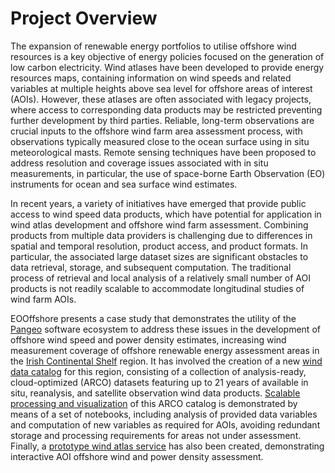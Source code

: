 # Project Overview

The expansion of renewable energy portfolios to utilise offshore wind resources is a key objective of energy policies focused on the generation of low carbon electricity. Wind atlases have been developed to provide energy resources maps, containing information on wind speeds and related variables at multiple heights above sea level for offshore areas of interest (AOIs). However, these atlases are often associated with legacy projects, where access to corresponding data products may be restricted preventing further development by third parties. Reliable, long-term observations are crucial inputs to the offshore wind farm area assessment process, with observations typically measured close to the ocean surface using in situ meteorological masts. Remote sensing techniques have been proposed to address resolution and coverage issues associated with in situ measurements, in particular, the use of space-borne Earth Observation (EO) instruments for ocean and sea surface wind estimates.

In recent years, a variety of initiatives have emerged that provide public access to wind speed data products, which have potential for application in wind atlas development and offshore wind farm assessment. Combining products from multiple data providers is challenging due to differences in spatial and temporal resolution, product access, and product formats. In particular, the associated large dataset sizes are significant obstacles to data retrieval, storage, and subsequent computation. The traditional process of retrieval and local analysis of a relatively small number of AOI products is not readily scalable to accommodate longitudinal studies of wind farm AOIs. 

EOOffshore presents a case study that demonstrates the utility of the [Pangeo](https://pangeo.io/) software ecosystem to address these issues in the development of offshore wind speed and power density estimates, increasing wind measurement coverage of offshore renewable energy assessment areas in the [Irish Continental Shelf](https://www.marine.ie/Home/site-area/irelands-marine-resource/real-map-ireland) region. It has involved the creation of a new [wind data catalog](datasets) for this region, consisting of a collection of analysis-ready, cloud-optimized (ARCO) datasets featuring up to 21 years of available in situ, reanalysis, and satellite observation wind data products. [Scalable processing and visualization](Offshore_Wind_AOI) of this ARCO catalog is demonstrated by means of a set of notebooks, including analysis of provided data variables and computation of new variables as required for AOIs, avoiding redundant storage and processing requirements for areas not under assessment. Finally, a [prototype wind atlas service](windatlas) has also been created, demonstrating interactive AOI offshore wind and power density assessment.